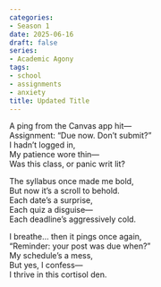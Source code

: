 ```yaml
---
categories:
- Season 1
date: 2025-06-16
draft: false
series:
- Academic Agony
tags:
- school
- assignments
- anxiety
title: Updated Title
---
```


A ping from the Canvas app hit—  
Assignment: “Due now. Don’t submit?”  
I hadn’t logged in,  
My patience wore thin—  
Was this class, or panic writ lit?

The syllabus once made me bold,  
But now it’s a scroll to behold.  
Each date’s a surprise,  
Each quiz a disguise—  
Each deadline’s aggressively cold.

I breathe… then it pings once again,  
“Reminder: your post was due when?”  
My schedule’s a mess,  
But yes, I confess—  
I thrive in this cortisol den.
